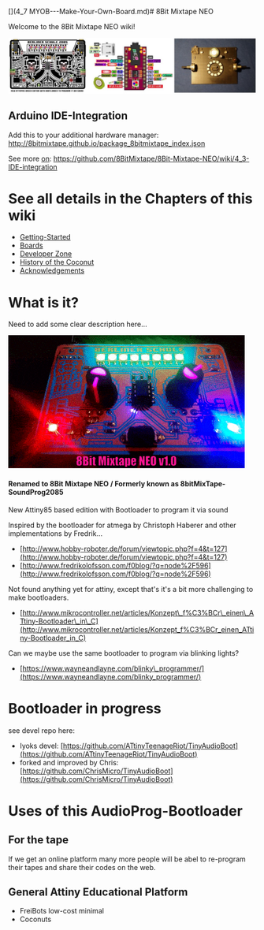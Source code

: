 [](4_7 MYOB---Make-Your-Own-Board.md)# 8Bit Mixtape NEO

Welcome to the 8Bit Mixtape NEO wiki!

![](https://github.com/8BitMixtape/8Bit-Mixtape-NEO/raw/master/boards/NEO_overview_boards.jpg)

## Arduino IDE-Integration

Add this to your additional hardware manager: http://8bitmixtape.github.io/package_8bitmixtape_index.json

See more [on](http://hackteria.org/wiki/G%C3%A4r_L%C3%A4mpli#diy-CAD_.7C_A_Creative_PCB_design_tool_for_Children-direct-to-manufacturing):  https://github.com/8BitMixtape/8Bit-Mixtape-NEO/wiki/4_3-IDE-integration

# See all details in the Chapters of this wiki

* [Getting-Started](1-Getting-Started)
* [Boards](2-Boards)
* [Developer Zone](4-Developer-Zone)
* [History of the Coconut](5-History-of-the-Coconut)
* [Acknowledgements](X-Acknowledgements)

# What is it?

Need to add some clear description here...

![Working v10_taipei](https://github.com/8BitMixtape/8Bit-Mixtape-NEO/raw/master/boards/images_schematics/8Bit-Mixtape_NEO_v10_giphy.gif)

#### Renamed to 8Bit Mixtape NEO / Formerly known as 8bitMixTape-SoundProg2085

New Attiny85 based edition with Bootloader to program it via sound

Inspired by the bootloader for atmega by Christoph Haberer and other implementations by Fredrik...

* [http://www.hobby-roboter.de/forum/viewtopic.php?f=4&t=127](http://www.hobby-roboter.de/forum/viewtopic.php?f=4&t=127)
* [http://www.fredrikolofsson.com/f0blog/?q=node%2F596](http://www.fredrikolofsson.com/f0blog/?q=node%2F596)

Not found anything yet for attiny, except that's it's a bit more challenging to make bootloaders.

* [http://www.mikrocontroller.net/articles/Konzept\_f%C3%BCr\_einen\_ATtiny-Bootloader\_in\_C](http://www.mikrocontroller.net/articles/Konzept_f%C3%BCr_einen_ATtiny-Bootloader_in_C)

Can we maybe use the same bootloader to program via blinking lights?

* [https://www.wayneandlayne.com/blinky\_programmer/](https://www.wayneandlayne.com/blinky_programmer/)

# Bootloader in progress

see devel repo here:

* Iyoks devel: [https://github.com/ATtinyTeenageRiot/TinyAudioBoot](https://github.com/ATtinyTeenageRiot/TinyAudioBoot)
* forked and improved by Chris: [https://github.com/ChrisMicro/TinyAudioBoot](https://github.com/ChrisMicro/TinyAudioBoot)

# Uses of this AudioProg-Bootloader

## For the tape

If we get an online platform many more people will be abel to re-program their tapes and share their codes on the web.

## General Attiny Educational Platform

* FreiBots low-cost minimal
* Coconuts




